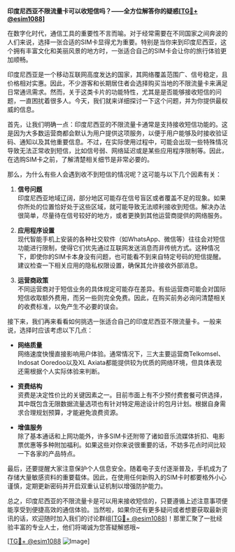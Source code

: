 **印度尼西亚不限流量卡可以收短信吗？——全方位解答你的疑惑[[TG💪+ @esim1088](https://t.me/s/esim1088)]**

在数字化时代，通信工具的重要性不言而喻。对于经常需要在不同国家之间奔波的人们来说，选择一张合适的SIM卡显得尤为重要。特别是当你来到印度尼西亚，这个拥有丰富文化和美丽风景的地方时，一张适合自己的SIM卡会让你的旅行体验更加顺畅。

印度尼西亚是一个移动互联网高度发达的国家，其网络覆盖范围广、信号稳定，且价格相对实惠。因此，不少游客和长期居住者会选择购买当地的不限流量卡来满足日常通讯需求。然而，关于这类卡片的功能特性，尤其是是否能够接收短信的问题，一直困扰着很多人。今天，我们就来详细探讨一下这个问题，并为你提供最权威的信息。

首先，让我们明确一点：印度尼西亚的不限流量卡通常是支持接收短信功能的。这是因为大多数运营商都会默认为用户提供这项服务，以便于用户能够及时接收验证码、通知以及其他重要信息。不过，在实际使用过程中，可能会出现一些特殊情况导致无法正常收到短信，比如信号弱、网络延迟或是某些应用程序限制等。因此，在选购SIM卡之前，了解清楚相关细节是非常必要的。

那么，为什么有些人会遇到收不到短信的情况呢？这可能与以下几个因素有关：

1. **信号问题**  
   印度尼西亚地域辽阔，部分地区可能存在信号盲区或者覆盖不足的现象。如果你所处的位置恰好处于这些区域，就可能导致无法顺利接收到短信。解决办法很简单，尽量待在信号较好的地方，或者更换到其他运营商提供的网络服务。

2. **应用程序设置**  
   现代智能手机上安装的各种社交软件（如WhatsApp、微信等）往往会对短信功能进行限制，使得它们优先通过互联网发送消息而非传统方式。这种情况下，即使你的SIM卡本身没有问题，也可能看不到来自特定号码的短信提醒。建议检查一下相关应用的隐私权限设置，确保其允许接收外部消息。

3. **运营商政策**  
   不同运营商对于短信业务的具体规定可能存在差异。有些运营商可能会对国际短信收取额外费用，而另一些则完全免费。因此，在购买前务必询问清楚相关的收费标准，以免产生不必要的误会。

接下来，我们再来看看如何挑选一张适合自己的印度尼西亚不限流量卡。一般来说，选择时应该考虑以下几点：

- **网络质量**  
  网络速度快慢直接影响用户体验。通常情况下，三大主要运营商Telkomsel、Indosat Ooredoo以及XL Axiata都能提供较为优质的网络环境，但具体表现还需根据个人实际体验来判断。

- **资费结构**  
  资费是决定性价比的关键因素之一。目前市面上有不少预付费套餐可供选择，其中既包含无限数据流量选项也有针对特定用途设计的包月计划。根据自身需求合理规划预算，才能避免浪费资源。

- **增值服务**  
  除了基本通话和上网功能外，许多SIM卡还附带了诸如音乐流媒体折扣、电影票优惠等多种附加福利。如果这些对你来说很重要的话，不妨多花点时间比较一下各家的产品特点。

最后，还要提醒大家注意保护个人信息安全。随着电子支付逐渐普及，手机成为了存储大量敏感资料的重要载体。因此，在使用任何新购入的SIM卡时都要格外小心谨慎，定期更新密码并开启双重认证机制以增强防护能力。

总之，印度尼西亚的不限流量卡是可以用来接收短信的，只要遵循上述注意事项便能享受到便捷高效的通信体验。当然啦，如果你还有更多疑问或者想要获取最新资讯的话，欢迎随时加入我们的讨论群组[[TG💪+ @esim1088](https://t.me/s/esim1088)]！那里汇聚了一批经验丰富的专业人士，他们将竭诚为您答疑解惑哦~

[[TG💪+ @esim1088](https://t.me/s/esim1088) ![Image](https://i.postimg.cc/4NQfJmqS/Snipaste-2025-05-13-00-14-12.png)]